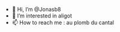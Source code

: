 - 👋 Hi, I’m @Jonasb8
- 👀 I’m interested in aligot
- 📫 How to reach me : au plomb du cantal

<!---
Jonasb8/Jonasb8 is a ✨ special ✨ repository because its `README.md` (this file) appears on your GitHub profile.
You can click the Preview link to take a look at your changes.
--->

